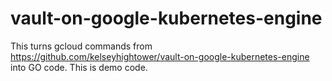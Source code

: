 # vault-on-google-kubernetes-engine

This turns gcloud commands from https://github.com/kelseyhightower/vault-on-google-kubernetes-engine into GO code. This is demo code.
